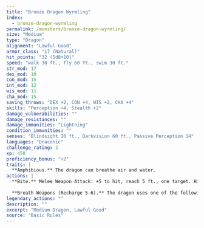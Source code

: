 ```yaml
---
title: "Bronze Dragon Wyrmling"
index:
  - bronze-dragon-wyrmling
permalink: /monsters/bronze-dragon-wyrmling/
size: "Medium"
type: "Dragon"
alignment: "Lawful Good"
armor_class: "17 (Natural)"
hit_points: "32 (5d8+10)"
speed: "walk 30 ft., fly 60 ft., swim 30 ft."
str_mod: 17
dex_mod: 10
con_mod: 15
int_mod: 12
wis_mod: 11
cha_mod: 15
saving_throws: "DEX +2, CON +4, WIS +2, CHA +4"
skills: "Perception +4, Stealth +2"
damage_vulnerabilities: ""
damage_resistances: ""
damage_immunities: "Lightning"
condition_immunities: ""
senses: "Blindsight 10 ft., Darkvision 60 ft., Passive Perception 14"
languages: "Draconic"
challenge_rating: 2
xp: 450
proficiency_bonus: "+2"
traits: |
  **Amphibious.** The dragon can breathe air and water.
actions: |
  **Bite.** Melee Weapon Attack: +5 to hit, reach 5 ft., one target. Hit: 8 (1d10 + 3) piercing damage.
  
  **Breath Weapons (Recharge 5-6).** The dragon uses one of the following breath weapons. Lightning Breath. The dragon exhales lightning in a 40-foot line that is 5 feet wide. Each creature in that line must make a DC 12 Dexterity saving throw, taking 16 (3d10) lightning damage on a failed save, or half as much damage on a successful one. Repulsion Breath. The dragon exhales repulsion energy in a 30-foot cone. Each creature in that area must succeed on a DC 12 Strength saving throw. On a failed save, the creature is pushed 30 feet away from the dragon.  
legendary_actions: ""
description: ""
excerpt: "Medium Dragon, Lawful Good"
source: "Basic Rules"
---
```

